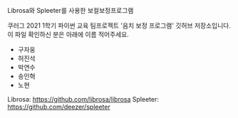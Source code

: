 
Librosa와 Spleeter를 사용한 보컬보정프로그램

쿠러그 2021 1학기 파이썬 교육 팀프로젝트 '음치 보정 프로그램' 깃허브 저장소입니다.  
이 파일 확인하신 분은 아래에 이름 적어주세요.

- 구자웅
- 허진석
- 박연수
- 송인혁
- 노현


Librosa: https://github.com/librosa/librosa
Spleeter: https://github.com/deezer/spleeter
